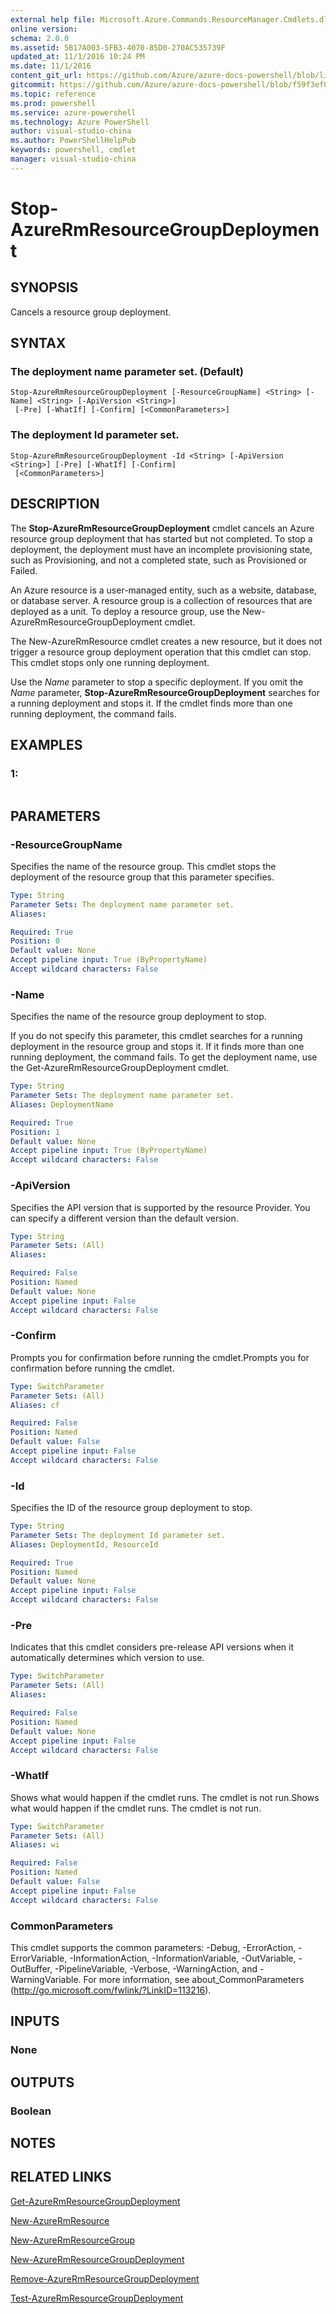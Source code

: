 ```yaml
---
external help file: Microsoft.Azure.Commands.ResourceManager.Cmdlets.dll-Help.xml
online version: 
schema: 2.0.0
ms.assetid: 5B17A003-5FB3-4070-85D0-270AC535739F
updated_at: 11/1/2016 10:24 PM
ms.date: 11/1/2016
content_git_url: https://github.com/Azure/azure-docs-powershell/blob/live/azureps-cmdlets-docs/ResourceManager/AzureRM.Resources/v3.1.0/Stop-AzureRmResourceGroupDeployment.md
gitcommit: https://github.com/Azure/azure-docs-powershell/blob/f59f3ef60bc592383812213e69fd77ba950759ed/azureps-cmdlets-docs/ResourceManager/AzureRM.Resources/v3.1.0/Stop-AzureRmResourceGroupDeployment.md
ms.topic: reference
ms.prod: powershell
ms.service: azure-powershell
ms.technology: Azure PowerShell
author: visual-studio-china
ms.author: PowerShellHelpPub
keywords: powershell, cmdlet
manager: visual-studio-china
---
```


# Stop-AzureRmResourceGroupDeployment

## SYNOPSIS
Cancels a resource group deployment.

## SYNTAX

### The deployment name parameter set. (Default)
```
Stop-AzureRmResourceGroupDeployment [-ResourceGroupName] <String> [-Name] <String> [-ApiVersion <String>]
 [-Pre] [-WhatIf] [-Confirm] [<CommonParameters>]
```

### The deployment Id parameter set.
```
Stop-AzureRmResourceGroupDeployment -Id <String> [-ApiVersion <String>] [-Pre] [-WhatIf] [-Confirm]
 [<CommonParameters>]
```

## DESCRIPTION
The **Stop-AzureRmResourceGroupDeployment** cmdlet cancels an Azure resource group deployment that has started but not completed.
To stop a deployment, the deployment must have an incomplete provisioning state, such as Provisioning, and not a completed state, such as Provisioned or Failed.

An Azure resource is a user-managed entity, such as a website, database, or database server.
A resource group is a collection of resources that are deployed as a unit.
To deploy a resource group, use the New-AzureRmResourceGroupDeployment cmdlet.

The New-AzureRmResource cmdlet creates a new resource, but it does not trigger a resource group deployment operation that this cmdlet can stop.
This cmdlet stops only one running deployment.

Use the *Name* parameter to stop a specific deployment.
If you omit the *Name* parameter, **Stop-AzureRmResourceGroupDeployment** searches for a running deployment and stops it.
If the cmdlet finds more than one running deployment, the command fails.

## EXAMPLES

### 1:
```

```

## PARAMETERS

### -ResourceGroupName
Specifies the name of the resource group.
This cmdlet stops the deployment of the resource group that this parameter specifies.

```yaml
Type: String
Parameter Sets: The deployment name parameter set.
Aliases: 

Required: True
Position: 0
Default value: None
Accept pipeline input: True (ByPropertyName)
Accept wildcard characters: False
```

### -Name
Specifies the name of the resource group deployment to stop.

If you do not specify this parameter, this cmdlet searches for a running deployment in the resource group and stops it.
If it finds more than one running deployment, the command fails.
To get the deployment name, use the Get-AzureRmResourceGroupDeployment cmdlet.

```yaml
Type: String
Parameter Sets: The deployment name parameter set.
Aliases: DeploymentName

Required: True
Position: 1
Default value: None
Accept pipeline input: True (ByPropertyName)
Accept wildcard characters: False
```

### -ApiVersion
Specifies the API version that is supported by the resource Provider.
You can specify a different version than the default version.

```yaml
Type: String
Parameter Sets: (All)
Aliases: 

Required: False
Position: Named
Default value: None
Accept pipeline input: False
Accept wildcard characters: False
```

### -Confirm
Prompts you for confirmation before running the cmdlet.Prompts you for confirmation before running the cmdlet.

```yaml
Type: SwitchParameter
Parameter Sets: (All)
Aliases: cf

Required: False
Position: Named
Default value: False
Accept pipeline input: False
Accept wildcard characters: False
```

### -Id
Specifies the ID of the resource group deployment to stop.

```yaml
Type: String
Parameter Sets: The deployment Id parameter set.
Aliases: DeploymentId, ResourceId

Required: True
Position: Named
Default value: None
Accept pipeline input: False
Accept wildcard characters: False
```

### -Pre
Indicates that this cmdlet considers pre-release API versions when it automatically determines which version to use.

```yaml
Type: SwitchParameter
Parameter Sets: (All)
Aliases: 

Required: False
Position: Named
Default value: None
Accept pipeline input: False
Accept wildcard characters: False
```

### -WhatIf
Shows what would happen if the cmdlet runs.
The cmdlet is not run.Shows what would happen if the cmdlet runs.
The cmdlet is not run.

```yaml
Type: SwitchParameter
Parameter Sets: (All)
Aliases: wi

Required: False
Position: Named
Default value: False
Accept pipeline input: False
Accept wildcard characters: False
```

### CommonParameters
This cmdlet supports the common parameters: -Debug, -ErrorAction, -ErrorVariable, -InformationAction, -InformationVariable, -OutVariable, -OutBuffer, -PipelineVariable, -Verbose, -WarningAction, and -WarningVariable. For more information, see about_CommonParameters (http://go.microsoft.com/fwlink/?LinkID=113216).

## INPUTS

### None

## OUTPUTS

### Boolean

## NOTES

## RELATED LINKS

[Get-AzureRmResourceGroupDeployment](xref:ResourceManager/AzureRM.Resources/v3.1.0/Get-AzureRmResourceGroupDeployment.md)

[New-AzureRmResource](xref:ResourceManager/AzureRM.Resources/v3.1.0/New-AzureRmResource.md)

[New-AzureRmResourceGroup](xref:ResourceManager/AzureRM.Resources/v3.1.0/New-AzureRmResourceGroup.md)

[New-AzureRmResourceGroupDeployment](xref:ResourceManager/AzureRM.Resources/v3.1.0/New-AzureRmResourceGroupDeployment.md)

[Remove-AzureRmResourceGroupDeployment](xref:ResourceManager/AzureRM.Resources/v3.1.0/Remove-AzureRmResourceGroupDeployment.md)

[Test-AzureRmResourceGroupDeployment](xref:ResourceManager/AzureRM.Resources/v3.1.0/Test-AzureRmResourceGroupDeployment.md)


